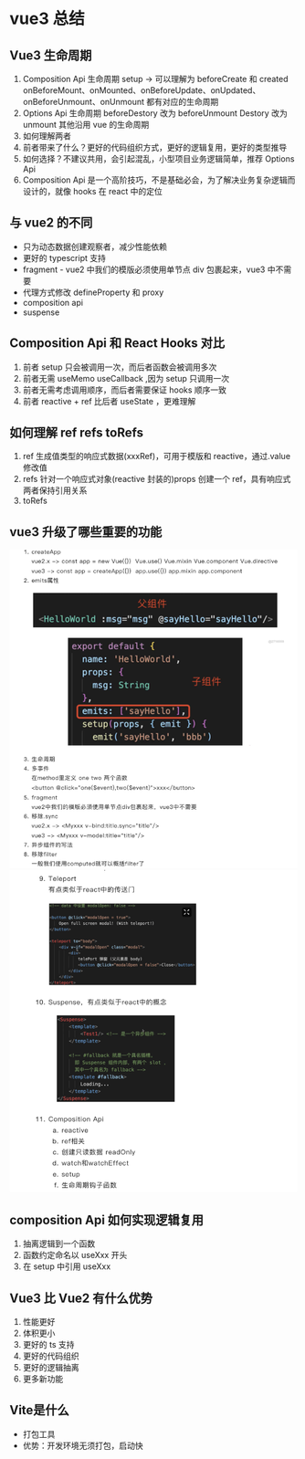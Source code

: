 # vue3 总结

## Vue3 生命周期

1. Composition Api 生命周期
   setup -> 可以理解为 beforeCreate 和 created
   onBeforeMount、onMounted、onBeforeUpdate、onUpdated、onBeforeUnmount、onUnmount 都有对应的生命周期
2. Options Api 生命周期
   beforeDestory 改为 beforeUnmount
   Destory 改为 unmount
   其他沿用 vue 的生命周期
3. 如何理解两者
4. 前者带来了什么？更好的代码组织方式，更好的逻辑复用，更好的类型推导
5. 如何选择？不建议共用，会引起混乱，小型项目业务逻辑简单，推荐 Options Api
6. Composition Api 是一个高阶技巧，不是基础必会，为了解决业务复杂逻辑而设计的，就像 hooks 在 react 中的定位

## 与 vue2 的不同

- 只为动态数据创建观察者，减少性能依赖
- 更好的 typescript 支持
- fragment - vue2 中我们的模版必须使用单节点 div 包裹起来，vue3 中不需要
- 代理方式修改 defineProperty 和 proxy
- composition api
- suspense

## Composition Api 和 React Hooks 对比

1. 前者 setup 只会被调用一次，而后者函数会被调用多次
2. 前者无需 useMemo useCallback ,因为 setup 只调用一次
3. 前者无需考虑调用顺序，而后者需要保证 hooks 顺序一致
4. 前者 reactive + ref 比后者 useState ，更难理解

## 如何理解 ref refs toRefs

1. ref
   生成值类型的响应式数据(xxxRef)，可用于模版和 reactive，通过.value 修改值
2. refs
   针对一个响应式对象(reactive 封装的)props
   创建一个 ref，具有响应式
   两者保持引用关系
3. toRefs

## vue3 升级了哪些重要的功能

![vue3](./img/vue3.png)
![vue3](./img/vue2.png)

## composition Api 如何实现逻辑复用

1. 抽离逻辑到一个函数
2. 函数约定命名以 useXxx 开头
3. 在 setup 中引用 useXxx

## Vue3 比 Vue2 有什么优势

1. 性能更好
2. 体积更小
3. 更好的 ts 支持
4. 更好的代码组织
5. 更好的逻辑抽离
6. 更多新功能

## Vite是什么
* 打包工具
* 优势：开发环境无须打包，启动快
